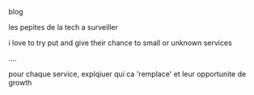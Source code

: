 blog

les pepites de la tech a surveiller


i love to try put and give their chance to small or unknown services

 ....


pour chaque service, explqiuer qui ca 'remplace' et leur opportunite de growth
